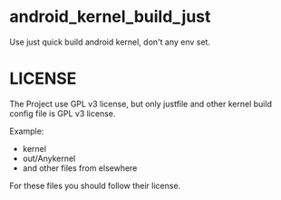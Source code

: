 # android_kernel_build_just
Use just quick build android kernel, don't any env set.

# LICENSE
The Project use GPL v3 license, but only justfile and other kernel build config file is GPL v3 license.

Example:
  - kernel
  - out/Anykernel
  - and other files from elsewhere

For these files you should follow their license.
